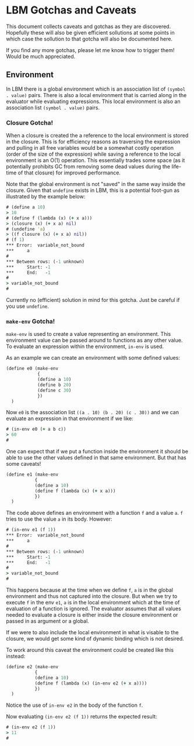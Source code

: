 # LBM Gotchas and Caveats

This document collects caveats and gotchas as they are discovered. Hopefully these will
also be given efficient sollutions at some points in which case the sollution to that gotcha
will also be documented here.

If you find any more gotchas, please let me know how to trigger them! Would be much appreciated.

## Environment

In LBM there is a global environment which is an association list of `(symbol . value)` pairs.
There is also a local environment that is carried along in the evaluator while evaluating
expressions. This local environment is also an association list `(symbol . value)` pairs.

### Closure Gotcha!

When a closure is created the a reference to the local environment is stored in the closure.
This is for efficiency reasons as traversing the expression and pulling in all free variables
would be a somewhat costly operation (order of the size of the expression) while saving a reference
to the local environment is an O(1) operation. This essentially trades some space (as it potentially
prohibits GC from removing some dead values during the life-time of that closure) for improved performance.

Note that the global environment is not "saved" in the same way inside the closure. Given that
`undefine` exists in LBM, this is a potential foot-gun as illustrated by the example below:

```clj
# (define a 10)
> 10
# (define f (lambda (x) (+ x a)))
> (closure (x) (+ x a) nil)
# (undefine 'a)
> ((f closure (x) (+ x a) nil))
# (f 1)
***	Error:	variable_not_bound
***		a
# 
***	Between rows: (-1 unknown) 
***		Start: -1
***		End:   -1
# 
> variable_not_bound
#
```

Currently no (efficient) solution in mind for this gotcha. Just be careful if you use `undefine`.

### `make-env` Gotcha!

`make-env` is used to create a value representing an environment. This environment value
can be passed around to functions as any other value. To evaluate an expression within the
environment, `in-env` is used. 

As an example we can create an environment with some defined values:

```clj
(define e0 (make-env
            {
            (define a 10)
            (define b 20)
            (define c 30)
            })
  )
```

Now `e0` is the association list `((a . 10) (b . 20) (c . 30))` and we can evaluate an expression
in that environment if we like:

```clj
# (in-env e0 (+ a b c))
> 60
#
```

One can expect that if we put a function inside the environment it should be able to use
the other values defined in that same environment. But that has some caveats!

```clj
(define e1 (make-env
           {
           (define a 10)
           (define f (lambda (x) (+ x a)))
           })
  )
```

The code above defines an environment with a function `f` and a value `a`. `f` tries to use
the value `a` in its body. However:

```clj
# (in-env e1 (f 1))
***	Error:	variable_not_bound
***		a
# 
***	Between rows: (-1 unknown) 
***		Start: -1
***		End:   -1
# 
> variable_not_bound
#
```

This happens because at the time when we define `f`, `a` is in the global
environment and thus not captured into the closure. But when we try to
execute `f` in the env `e1`, `a` is in the local environment which at the
time of evaluation of a function is ignored. The evaluator assumes that
all values needed to evaluate a closure is either inside the closure environment or
passed in as argument or a global.

If we were to also include the local environment in what is visable to the closure, we would
get some kind of dynamic binding which is not desired.

To work around this caveat the environment could be created like this instead:

```clj
(define e2 (make-env
           {
           (define a 10)
           (define f (lambda (x) (in-env e2 (+ x a))))
           })
  )
``` 

Notice the use of `in-env e2` in the body of the function `f`.

Now evaluating `(in-env e2 (f 1))` returns the expected result:

```clj
# (in-env e2 (f 1))
> 11
# 
```




